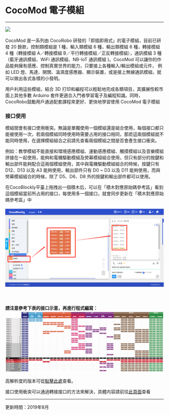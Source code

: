 # CocoMod 電子模組

---

![](../media/about-cocomod.jpg)

CocoMod 是一系列由 CocoRobo 研發的「即插即用式」的電子模組，目前已研發 20 餘款，控制類模組是 1 種，輸入類模組 6 種，輸出類模組 6 種，轉接模組 4 種（轉接模組 A／轉接模組 B／平行轉接模組／正反轉接模組），通訊模組 3 種（藍牙通訊模組、WiFi 通訊模組、NB-IoT 通訊模組 )。CocoMod 可以讓你的作品能夠擁有感應、控制真實世界的能力，只要接上各種輸入/輸出模組或元件， 例如 LED 燈、馬達、開關、溫濕度感應器、顯示裝置，或是接上無線通訊模組，就可以做出各式各樣的小發明。

用戶利用這些模組，結合 3D 打印和編程可以輕鬆地完成各類項目，其擴展性較市面上其他多數 Arduino 套件更適合入門者學習電子及編程知識。同時，CocoRobo鼓勵用戶通過配套課程來更好、更快地學習使用 CocoMod 電子模組

### 接口使用

模組間會有接口使用衝突。無論是單獨使用一個模組還是組合使用，每個接口都只能被使用一次，若兩個模組同時使用時需要占用的接口相同，那麽這兩個模組就不能同時使用，在選擇模組組合之前請先查看兩個模組之間是否會產生接口衝突。

例如：教學模組不能直接和環境感應模組、運動感應模組、觸摸模組以及音樂模組拼接在一起使用，能夠和電機驅動模組及熒幕模組組合使用，但只有部分的按鍵和輸出部件能夠配合這兩個模組使用，其中與電機驅動模組組合的時候，按鍵只有 D12、D13 以及 A3 能夠使用，輸出部件只有 D0 ~ D3 以及 D11 能夠使用，而與熒幕模組組合的時候，除了 D5、D6、D8 外的按鍵和輸出部件都可以使用。

在CocoBlockly平臺上拖拽出一個積木后，可以在「積木對應原始碼參考區」看到這個模組當前所占用的接口，每使用多一個接口，就會同步更新在「積木對應原始碼參考區」中

<div style="padding: 5px 0 40px 0;text-align: center;"><img src="../media/serial_exam.png"/></div>

**請注意參考下表的接口示意，再進行程式編寫：**
![](../media/cocorobo-modules-pinout-map_v2.jpg)

高解析度的版本可從[點擊此處](http://cocorobo.hk/downloads/cocorobo-modules-pinout-map_v2.pdf)查看。

接口使用衝突可以通過轉接接口的方法來解決，具體内容請前往[此頁面](/cocomod/pinout-map)查看

---
更新時間：2019年8月

